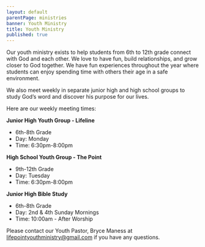 ```yaml
---
layout: default
parentPage: ministries
banner: Youth Ministry
title: Youth Ministry
published: true
---
```

Our youth ministry exists to help students from 6th to 12th grade connect with
God and each other. We love to have fun, build relationships, and grow closer
to God together. We have fun experiences throughout the year where students can enjoy
spending time with others their age in a safe environment. 

We also meet weekly in separate junior high and high school groups to study
God’s word and discover his purpose for our lives.

Here are our weekly meeting times:

**Junior High Youth Group - Lifeline**
- 6th-8th Grade
- Day: Monday
- Time: 6:30pm-8:00pm

**High School Youth Group - The Point**
- 9th-12th Grade
- Day: Tuesday
- Time: 6:30pm-8:00pm

**Junior High Bible Study**
- 6th-8th Grade
- Day: 2nd & 4th Sunday Mornings
- Time: 10:00am - After Worship

Please contact our Youth Pastor, Bryce Maness at
[lifepointyouthministry@gmail.com](mailto:lifepointyouthministry@gmail.com) if
you have any questions.
